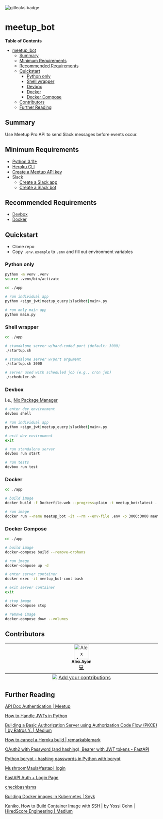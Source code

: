 <img alt="gitleaks badge" src="https://img.shields.io/badge/protected%20by-gitleaks-blue">

# meetup_bot

**Table of Contents**

* [meetup\_bot](#meetup_bot)
  * [Summary](#summary)
  * [Minimum Requirements](#minimum-requirements)
  * [Recommended Requirements](#recommended-requirements)
  * [Quickstart](#quickstart)
    * [Python only](#python-only)
    * [Shell wrapper](#shell-wrapper)
    * [Devbox](#devbox)
    * [Docker](#docker)
    * [Docker Compose](#docker-compose)
  * [Contributors](#contributors)
  * [Further Reading](#further-reading)

## Summary

Use Meetup Pro API to send Slack messages before events occur.

## Minimum Requirements

* [Python 3.11+](https://www.python.org/downloads/)
* [Heroku CLI](https://devcenter.heroku.com/articles/heroku-cli)
* [Create a Meetup API key](https://secure.meetup.com/meetup_api/key/)
* Slack
  * [Create a Slack app](https://api.slack.com/apps)
  * [Create a Slack bot](https://api.slack.com/bot-users)

## Recommended Requirements

* [Devbox](https://www.jetpack.io/devbox/docs/quickstart/)
* [Docker](https://www.docker.com/products/docker-desktop)

## Quickstart

* Clone repo
* Copy `.env.example` to `.env` and fill out environment variables

### Python only

```bash
python -m venv .venv
source .venv/bin/activate

cd ./app

# run individual app
python <sign_jwt|meetup_query|slackbot|main>.py

# run only main app
python main.py
```

### Shell wrapper

```bash
cd ./app

# standalone server w/hard-coded port (default: 3000)
./startup.sh

# standalone server w/port argument
./startup.sh 3000

# server used with scheduled job (e.g., cron job)
./scheduler.sh
```

### Devbox

I.e., [Nix Package Manager](https://search.nixos.org/packages)
```bash
# enter dev environment
devbox shell

# run individual app
python <sign_jwt|meetup_query|slackbot|main>.py

# exit dev environment
exit

# run standalone server
devbox run start

# run tests
devbox run test
```

### Docker

```bash
cd ./app

# build image
docker build -f Dockerfile.web --progress=plain -t meetup_bot:latest .

# run image
docker run --name meetup_bot -it --rm --env-file .env -p 3000:3000 meetup_bot bash
```

### Docker Compose

```bash
cd ./app

# build image
docker-compose build --remove-orphans

# run image
docker-compose up -d

# enter server container
docker exec -it meetup_bot-cont bash

# exit server container
exit

# stop image
docker-compose stop

# remove image
docker-compose down --volumes
```

## Contributors

<!-- ALL-CONTRIBUTORS-LIST:START - Do not remove or modify this section -->
<!-- prettier-ignore-start -->
<!-- markdownlint-disable -->
<table>
  <tbody>
    <tr>
      <td align="center" valign="top" width="14.28%"><a href="https://github.com/alex-code4okc"><img src="https://avatars.githubusercontent.com/u/17677369?v=4?s=50" width="50px;" alt="Alex Ayon"/><br /><sub><b>Alex Ayon</b></sub></a><br /><a href="https://github.com/pythoninthegrass/meetup_bot/commits?author=alex-code4okc" title="Code">💻</a></td>
    </tr>
  </tbody>
  <tfoot>
    <tr>
      <td align="center" size="13px" colspan="7">
        <img src="https://raw.githubusercontent.com/all-contributors/all-contributors-cli/1b8533af435da9854653492b1327a23a4dbd0a10/assets/logo-small.svg">
          <a href="https://all-contributors.js.org/docs/en/bot/usage">Add your contributions</a>
        </img>
      </td>
    </tr>
  </tfoot>
</table>

<!-- markdownlint-restore -->
<!-- prettier-ignore-end -->

<!-- ALL-CONTRIBUTORS-LIST:END -->
<!-- prettier-ignore-start -->
<!-- markdownlint-disable -->

<!-- markdownlint-restore -->
<!-- prettier-ignore-end -->

<!-- ALL-CONTRIBUTORS-LIST:END -->

## Further Reading

[API Doc Authentication | Meetup](https://www.meetup.com/api/authentication/#p04-jwt-flow-section)

[How to Handle JWTs in Python](https://auth0.com/blog/how-to-handle-jwt-in-python/)

[Building a Basic Authorization Server using Authorization Code Flow (PKCE) | by Ratros Y. | Medium](https://medium.com/@ratrosy/building-a-basic-authorization-server-using-authorization-code-flow-pkce-3155e843466)

[How to cancel a Heroku build | remarkablemark](https://remarkablemark.org/blog/2021/05/05/heroku-cancel-build/)

[OAuth2 with Password (and hashing), Bearer with JWT tokens - FastAPI](https://fastapi.tiangolo.com/tutorial/security/oauth2-jwt/)

[Python bcrypt - hashing passwords in Python with bcrypt](https://zetcode.com/python/bcrypt/)

[MushroomMaula/fastapi_login](https://github.com/MushroomMaula/fastapi_login)

[FastAPI Auth + Login Page](https://dev.to/athulcajay/fastapi-auth-login-page-48po)

[checkbashisms](https://command-not-found.com/checkbashisms)

[Building Docker images in Kubernetes | Snyk](https://snyk.io/blog/building-docker-images-kubernetes/)

[Kaniko, How to Build Container Image with SSH | by Yossi Cohn | HiredScore Engineering | Medium](https://medium.com/hiredscore-engineering/kaniko-builds-with-private-repository-634d5e7fa4a5)
